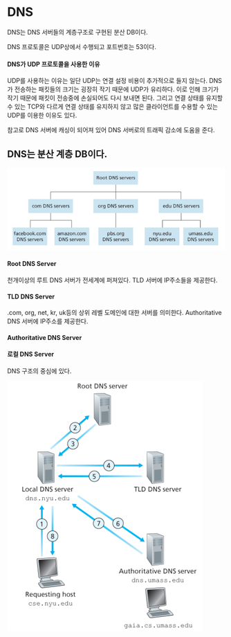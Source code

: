 # DNS

DNS는 DNS 서버들의 계층구조로 구현된 분산 DB이다.

DNS 프로토콜은 UDP상에서 수행되고 포트번호는 53이다.

#### DNS가 UDP 프로토콜을 사용한 이유

UDP를 사용하는 이유는 일단 UDP는 연결 설정 비용이 추가적으로 들지 않는다. DNS가 전송하는 패킷들의 크기는 굉장히 작기 때문에 UDP가 유리하다. 이로 인해 크기가 작기 때문에 패킷이 전송중에 손실되어도 다시 보내면 된다. 
그리고 연결 상태를 유지할 수 있는 TCP와 다르게 연결 상태를 유지하지 않고 많은 클라이언트를 수용할 수 있는 UDP를 이용한 이유도 있다.

참고로 DNS 서버에 캐싱이 되어져 있어 DNS 서버로의 트래픽 감소에 도움을 준다. 

## DNS는 분산 계층 DB이다.

![Alt text](image-3.png)

#### Root DNS Server

천개이상의 루트 DNS 서버가 전세계에 퍼져있다.
TLD 서버에 IP주소들을 제공한다. 

#### TLD DNS Server

.com, org, net, kr, uk등의 상위 레벨 도메인에 대한 서버를 의미한다.
Authoritative DNS 서버에 IP주소를 제공한다.

#### Authoritative DNS Server

#### 로컬 DNS Server

DNS 구조의 중심에 있다.

![Alt text](image-4.png)